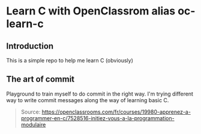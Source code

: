# Learn C with OpenClassrom alias oc-learn-c

## Introduction
This is a simple repo to help me learn C (obviously)

## The art of commit
Playground to train myself to do commit in the right way.
I'm trying different way to write commit messages along the way of learning basic C.

> Source: https://openclassrooms.com/fr/courses/19980-apprenez-a-programmer-en-c/7528516-initiez-vous-a-la-programmation-modulaire
